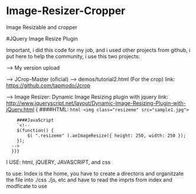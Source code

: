 # Image-Resizer-Cropper
Image Resizable and cropper 

#JQuery Image Resize Plugin 

Important, i did this code for my job, and i used other projects from github, i put here to help the community, i use this two projects:

--> My version upload

 --> JCrop-Master (oficial) --> demos/tutorial2.html  (For the crop) 
      link: https://github.com/tapmodo/Jcrop
      
 
 --> Image Resizer: Dynamic Image Resizing plugin with jquery
      link: http://www.jqueryscript.net/layout/Dynamic-Image-Resizing-Plugin-with-jQuery.html
      {
        ####HTML:
        ```html
        <img class="resizeme" src="sample1.jpg">
        ```

        ####JavaScript
        `<!--
        $(function() {
            $( ".resizeme" ).aeImageResize({ height: 250, width: 250 });
        });
      -->
      }}}

I USE: html, jQUERY, JAVASCRIPT, and css

to use: Index is the home, you have to create a directoris and organitzate the file into ./css  ./js, etc and have to read the imprts from index and modficate to use
